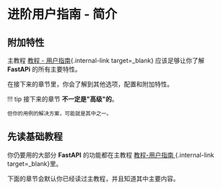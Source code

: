 # 进阶用户指南 - 简介

## 附加特性

主教程 [教程 - 用户指南](../tutorial){.internal-link target=_blank} 应该足够让你了解 **FastAPi** 的所有主要特性。

在接下来的章节里，你会了解到其他选项，配置和附加特性。

!!! tip
    接下来的章节 **不一定是"高级"的**。
    
	但你的用例的解决方案，可能就是其中之一。

## 先读基础教程

你仍要用的大部分 **FastAPI** 的功能都在主教程 [教程-用户指南 ](../tutorial/){.internal-link target=_blank}里。

下面的章节会默认你已经读过主教程，并且知道其中主要内容。
